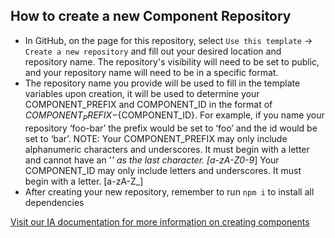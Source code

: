 ## How to create a new Component Repository

- In GitHub, on the page for this repository, select `Use this template` -> `Create a new repository` and fill out your desired location and repository name. The repository's visibility will need to be set to public, and your repository name will need to be in a specific format.
- The repository name you provide will be used to fill in the template variables upon creation, it will be used to determine your COMPONENT_PREFIX and COMPONENT_ID in the format of ${COMPONENT_PREFIX}-${COMPONENT_ID}. For example, if you name your repository ‘foo-bar’ the prefix would be set to ‘foo’ and the id would be set to ‘bar’.
NOTE:
Your COMPONENT_PREFIX may only include alphanumeric characters and underscores. It must begin with a letter and cannot have an '_' as the last character. [a-zA-Z0-9_]
Your COMPONENT_ID may only include letters and underscores. It must begin with a letter. [a-zA-Z_]
- After creating your new repository, remember to run `npm i` to install all dependencies

[Visit our IA documentation for more information on creating components](https://clearblade.atlassian.net/wiki/x/FQB6ug)
